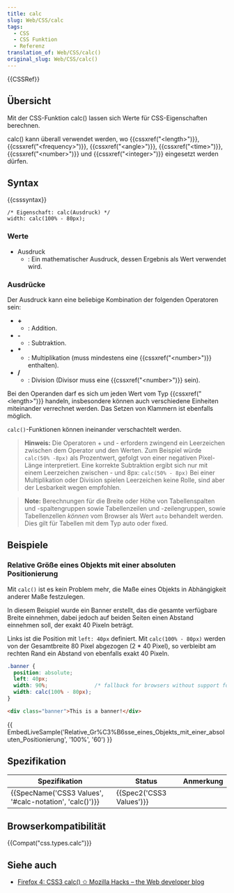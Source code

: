 ```yaml
---
title: calc
slug: Web/CSS/calc
tags:
  - CSS
  - CSS Funktion
  - Referenz
translation_of: Web/CSS/calc()
original_slug: Web/CSS/calc()
---
```

{{CSSRef}}

## Übersicht

Mit der CSS-Funktion calc() lassen sich Werte für CSS-Eigenschaften berechnen.

calc() kann überall verwendet werden, wo {{cssxref("&lt;length&gt;")}}, {{cssxref("&lt;frequency&gt;")}}, {{cssxref("&lt;angle&gt;")}}, {{cssxref("&lt;time&gt;")}}, {{cssxref("&lt;number&gt;")}} und {{cssxref("&lt;integer&gt;")}} eingesetzt werden dürfen.

## Syntax

{{csssyntax}}

    /* Eigenschaft: calc(Ausdruck) */
    width: calc(100% - 80px);

### Werte

- Ausdruck
  - : Ein mathematischer Ausdruck, dessen Ergebnis als Wert verwendet wird.

### Ausdrücke

Der Ausdruck kann eine beliebige Kombination der folgenden Operatoren sein:

- **+**
  - : Addition.
- **-**
  - : Subtraktion.
- **\***
  - : Multiplikation (muss mindestens eine {{cssxref("&lt;number&gt;")}} enthalten).
- **/**
  - : Division (Divisor muss eine {{cssxref("&lt;number&gt;")}} sein).

Bei den Operanden darf es sich um jeden Wert vom Typ {{cssxref("&lt;length&gt;")}} handeln, insbesondere können auch verschiedene Einheiten miteinander verrechnet werden.
Das Setzen von Klammern ist ebenfalls möglich.

`calc()`-Funktionen können ineinander verschachtelt werden.

> **Hinweis:** Die Operatoren + und - erfordern zwingend ein Leerzeichen zwischen dem Operator und den Werten. Zum Beispiel würde `calc(50% -8px)` als Prozentwert, gefolgt von einer negativen Pixel-Länge interpretiert. Eine korrekte Subtraktion ergibt sich nur mit einem Leerzeichen zwischen - und 8px: `calc(50% - 8px)`
> Bei einer Multiplikation oder Division spielen Leerzeichen keine Rolle, sind aber der Lesbarkeit wegen empfohlen.

> **Note:** Berechnungen für die Breite oder Höhe von Tabellenspalten und -spaltengruppen sowie Tabellenzeilen und -zeilengruppen, sowie Tabellenzellen _können_ vom Browser als Wert `auto` behandelt werden. Dies gilt für Tabellen mit dem Typ auto oder fixed.

## Beispiele

### Relative Größe eines Objekts mit einer absoluten Positionierung

Mit `calc()` ist es kein Problem mehr, die Maße eines Objekts in Abhängigkeit anderer Maße festzulegen.

In diesem Beispiel wurde ein Banner erstellt, das die gesamte verfügbare Breite einnehmen, dabei jedoch auf beiden Seiten einen Abstand einnehmen soll, der exakt 40 Pixeln beträgt.

Links ist die Position mit `left: 40px` definiert. Mit `calc(100% - 80px)` werden von der Gesamtbreite 80 Pixel abgezogen (2 \* 40 Pixel), so verbleibt am rechten Rand ein Abstand von ebenfalls exakt 40 Pixeln.

```css
.banner {
  position: absolute;
  left: 40px;
  width: 90%;               /* fallback for browsers without support for calc() */
  width: calc(100% - 80px);
}
```

```html
<div class="banner">This is a banner!</div>
```

{{ EmbedLiveSample('Relative_Gr%C3%B6sse_eines_Objekts_mit_einer_absoluten_Positionierung', '100%', '60') }}

## Spezifikation

| Spezifikation                                                            | Status                           | Anmerkung |
| ------------------------------------------------------------------------ | -------------------------------- | --------- |
| {{SpecName('CSS3 Values', '#calc-notation', 'calc()')}} | {{Spec2('CSS3 Values')}} |           |

## Browserkompatibilität

{{Compat("css.types.calc")}}

## Siehe auch

- [Firefox 4: CSS3 calc() ✩ Mozilla Hacks – the Web developer blog](https://hacks.mozilla.org/2010/06/css3-calc/ "Firefox 4: CSS3 calc() ✩ Mozilla Hacks – the Web developer blog")
